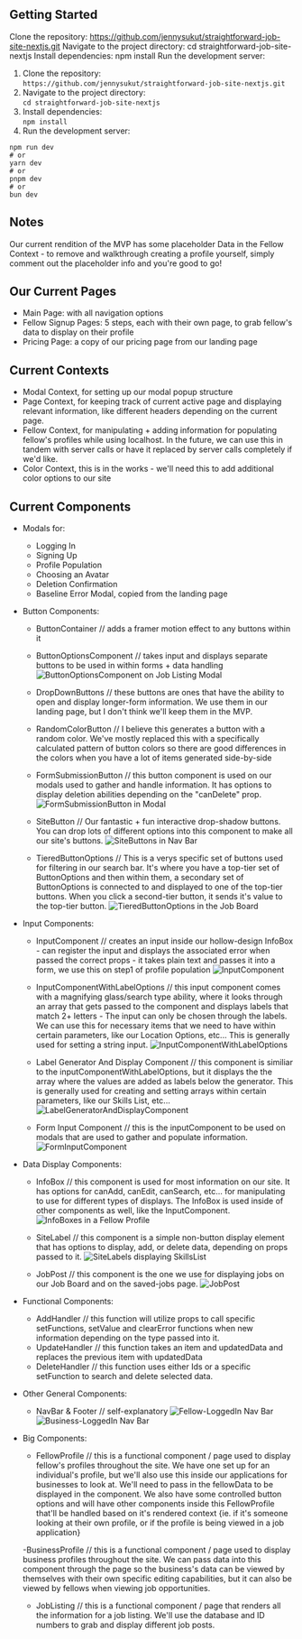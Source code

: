 ## Getting Started

Clone the repository:
https://github.com/jennysukut/straightforward-job-site-nextjs.git
Navigate to the project directory:
cd straightforward-job-site-nextjs
Install dependencies:
npm install
Run the development server:

1. Clone the repository: <br/>
   `https://github.com/jennysukut/straightforward-job-site-nextjs.git`
2. Navigate to the project directory:<br/>
   `cd straightforward-job-site-nextjs`
3. Install dependencies:<br/>
   `npm install`
4. Run the development server:<br/>

```
npm run dev
# or
yarn dev
# or
pnpm dev
# or
bun dev
```

## Notes

Our current rendition of the MVP has some placeholder Data in the Fellow Context - to remove and walkthrough creating a profile yourself, simply comment out the placeholder info and you're good to go!

## Our Current Pages

- Main Page: with all navigation options
- Fellow Signup Pages: 5 steps, each with their own page, to grab fellow's data to display on their profile
- Pricing Page: a copy of our pricing page from our landing page

## Current Contexts

- Modal Context, for setting up our modal popup structure
- Page Context, for keeping track of current active page and displaying relevant information, like different headers depending on the current page.
- Fellow Context, for manipulating + adding information for populating fellow's profiles while using localhost. In the future, we can use this in tandem with server calls or have it replaced by server calls completely if we'd like.
- Color Context, this is in the works - we'll need this to add additional color options to our site

## Current Components

- Modals for:

  - Logging In
  - Signing Up
  - Profile Population
  - Choosing an Avatar
  - Deletion Confirmation
  - Baseline Error Modal, copied from the landing page

- Button Components:

  - ButtonContainer // adds a framer motion effect to any buttons within it

  - ButtonOptionsComponent // takes input and displays separate buttons to be used in within forms + data handling
    ![ButtonOptionsComponent on Job Listing Modal](public/screenshots/buttonOptionsComponent.png)

  - DropDownButtons // these buttons are ones that have the ability to open and display longer-form information. We use them in our landing page, but I don't think we'll keep them in the MVP.

  - RandomColorButton // I believe this generates a button with a random color. We've mostly replaced this with a specifically calculated pattern of button colors so there are good differences in the colors when you have a lot of items generated side-by-side

  - FormSubmissionButton // this button component is used on our modals used to gather and handle information. It has options to display deletion abilities depending on the "canDelete" prop.
    ![FormSubmissionButton in Modal](public/screenshots/formSubmissionButton.png)

  - SiteButton // Our fantastic + fun interactive drop-shadow buttons. You can drop lots of different options into this component to make all our site's buttons.
    ![SiteButtons in Nav Bar](public/screenshots/siteButtons.png)

  - TieredButtonOptions // This is a verys specific set of buttons used for filtering in our search bar. It's where you have a top-tier set of ButtonOptions and then within them, a secondary set of ButtonOptions is connected to and displayed to one of the top-tier buttons. When you click a second-tier button, it sends it's value to the top-tier button.
    ![TieredButtonOptions in the Job Board](public/screenshots/tieredButtonOptions.png)

- Input Components:

  - InputComponent // creates an input inside our hollow-design InfoBox - can register the input and displays the associated error when passed the correct props - it takes plain text and passes it into a form, we use this on step1 of profile population
    ![InputComponent](public/screenshots/inputComponent.png)

  - InputComponentWithLabelOptions // this input component comes with a magnifying glass/search type ability, where it looks through an array that gets passed to the component and displays labels that match 2+ letters - The input can only be chosen through the labels. We can use this for necessary items that we need to have within certain parameters, like our Location Options, etc... This is generally used for setting a string input.
    ![InputComponentWithLabelOptions](public/screenshots/inputComponentWithLabelOptions.png)

  - Label Generator And Display Component // this component is similiar to the inputComponentWithLabelOptions, but it displays the the array where the values are added as labels below the generator. This is generally used for creating and setting arrays within certain parameters, like our Skills List, etc...
    ![LabelGeneratorAndDisplayComponent](public/screenshots/labelGenAndDisplay.png)

  - Form Input Component // this is the inputComponent to be used on modals that are used to gather and populate information.
    ![FormInputComponent](public/screenshots/formInputComponent.png)

- Data Display Components:

  - InfoBox // this component is used for most information on our site. It has options for canAdd, canEdit, canSearch, etc... for manipulating to use for different types of displays. The InfoBox is used inside of other components as well, like the InputComponent.
    ![InfoBoxes in a Fellow Profile](public/screenshots/infoBox.png)

  - SiteLabel // this component is a simple non-button display element that has options to display, add, or delete data, depending on props passed to it.
    ![SiteLabels displaying SkillsList](public/screenshots/siteLabel.png)

  - JobPost // this component is the one we use for displaying jobs on our Job Board and on the saved-jobs page.
    ![JobPost](public/screenshots/jobPostComponent.png)

- Functional Components:

  - AddHandler // this function will utilize props to call specific setFunctions, setValue and clearError functions when new information depending on the type passed into it.
  - UpdateHandler // this function takes an item and updatedData and replaces the previous item with updatedData
  - DeleteHandler // this function uses either Ids or a specific setFunction to search and delete selected data.

- Other General Components:

  - NavBar & Footer // self-explanatory
    ![Fellow-LoggedIn Nav Bar](public/screenshots/fellowLoggedInNavBar.png)
    ![Business-LoggedIn Nav Bar](public/screenshots/businessNavBar.png)

- Big Components:

  - FellowProfile // this is a functional component / page used to display fellow's profiles throughout the site. We have one set up for an individual's profile, but we'll also use this inside our applications for businesses to look at. We'll need to pass in the fellowData to be displayed in the component. We also have some controlled button options and will have other components inside this FellowProfile that'll be handled based on it's rendered context {ie. if it's someone looking at their own profile, or if the profile is being viewed in a job application}

  -BusinessProfile // this is a functional component / page used to display business profiles throughout the site. We can pass data into this component through the page so the business's data can be viewed by themselves with their own specific editing capabilities, but it can also be viewed by fellows when viewing job opportunities.

  - JobListing // this is a functional component / page that renders all the information for a job listing. We'll use the database and ID numbers to grab and display different job posts.
